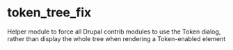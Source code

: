 token_tree_fix
==============

Helper module to force all Drupal contrib modules to use the Token dialog, rather than display the whole tree when rendering a Token-enabled element
